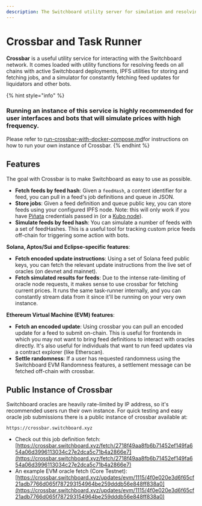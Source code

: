```yaml
---
description: The Switchboard utility server for simulation and resolving feeds.
---
```


# Crossbar and Task Runner

**Crossbar** is a useful utility service for interacting with the Switchboard network. It comes loaded with utility functions for resolving feeds on all chains with active Switchboard deployments, IPFS utilities for storing and fetching jobs, and a simulator for constantly fetching feed updates for liquidators and other bots.

{% hint style="info" %}
### Running an instance of this service is highly recommended for user interfaces and bots that will simulate prices with high frequency.&#x20;

Please refer to [run-crossbar-with-docker-compose.md](run-crossbar-with-docker-compose.md "mention")for instructions on how to run your own instance of Crossbar.
{% endhint %}

## Features

The goal with Crossbar is to make Switchboard as easy to use as possible.

* **Fetch feeds by feed hash**: Given a `feedHash`, a content identifier for a feed, you can pull in a feed's job definitions and queue in JSON.&#x20;
* **Store jobs**: Given a feed definition and queue public key, you can store feeds using your configured IPFS node. Note: this will only work if you have [Piñata](https://www.pinata.cloud/) credentials passed in (or a [Kubo node](https://github.com/ipfs/kubo)).&#x20;
* **Simulate feeds by feed hash**: You can simulate a number of feeds with a set of feedHashes. This is a useful tool for tracking custom price feeds off-chain for triggering some action with bots.&#x20;

**Solana, Aptos/Sui and Eclipse-specific features**:

* **Fetch encoded update instructions**: Using a set of Solana feed public keys, you can fetch the relevant update instructions from the live set of oracles (on devnet and mainnet).&#x20;
* **Fetch simulated results for feeds**: Due to the intense rate-limiting of oracle node requests, it makes sense to use crossbar for fetching current prices. It runs the same task-runner internally, and you can constantly stream data from it since it'll be running on your very own instance.&#x20;

**Ethereum Virtual Machine (EVM) features**:

* **Fetch an encoded update**: Using crossbar you can pull an encoded update for a feed to submit on-chain. This is useful for frontends in which you may not want to bring feed definitions to interact with oracles directly. It's also useful for individuals that want to run feed updates via a contract explorer (like Etherscan).&#x20;
* **Settle randomness**: If a user has requested randomness using the Switchboard EVM Randomness features, a settlement message can be fetched off-chain with crossbar.&#x20;

## Public Instance of Crossbar

Switchboard oracles are heavily rate-limited by IP address, so it's recommended users run their own instance. For quick testing and easy oracle job submissions there is a public instance of crossbar available at:&#x20;

```
https://crossbar.switchboard.xyz
```

* Check out this job definition fetch: [https://crossbar.switchboard.xyz/fetch/2718f49aa8fb6b71452ef149fa654a06d3996113034c27e2dca5c71b4a2866e7](https://crossbar.switchboard.xyz/fetch/2718f49aa8fb6b71452ef149fa654a06d3996113034c27e2dca5c71b4a2866e7)
* An example EVM oracle fetch (Core Testnet): [https://crossbar.switchboard.xyz/updates/evm/1115/4f0e020e3d6f65cf21adb7766d065f787293154964be259dddb56e848ff838a0](https://crossbar.switchboard.xyz/updates/evm/1115/4f0e020e3d6f65cf21adb7766d065f787293154964be259dddb56e848ff838a0)

